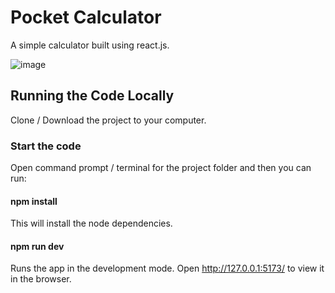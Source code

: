# Pocket Calculator

A simple calculator built using react.js.

![image](https://github.com/johnnyd81/calculator/assets/95863021/869aef9d-daac-4b40-aa11-6b1bb52d82a2)

## Running the Code Locally
Clone / Download the project to your computer.

### Start the code
Open command prompt / terminal for the project folder and then you can run:

#### npm install
This will install the node dependencies.

#### npm run dev
Runs the app in the development mode.
Open http://127.0.0.1:5173/ to view it in the browser.

